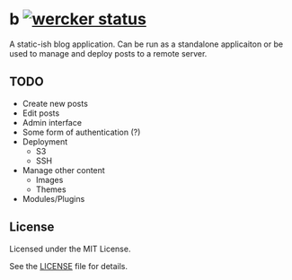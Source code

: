 # b [![wercker status](https://app.wercker.com/status/eaa45a2252df7c1535fddd9cced59e91/s/ "wercker status")](https://app.wercker.com/project/bykey/eaa45a2252df7c1535fddd9cced59e91)

A static-ish blog application. Can be run as a standalone applicaiton or be used to manage and deploy posts to a remote server.

## TODO

- Create new posts
- Edit posts
- Admin interface
- Some form of authentication (?)
- Deployment
    + S3
    + SSH
- Manage other content
    + Images
    + Themes
- Modules/Plugins

## License

Licensed under the MIT License.

See the [LICENSE](https://github.com/slogsdon/b/blob/master/LICENSE) file for details.